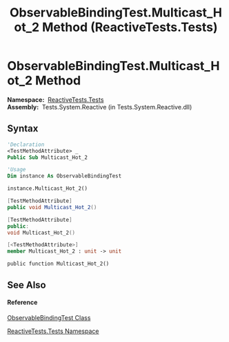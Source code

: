 ﻿---
title: ObservableBindingTest.Multicast_Hot_2 Method  (ReactiveTests.Tests)
TOCTitle: Multicast_Hot_2 Method
ms:assetid: M:ReactiveTests.Tests.ObservableBindingTest.Multicast_Hot_2
ms:mtpsurl: https://msdn.microsoft.com/en-us/library/reactivetests.tests.observablebindingtest.multicast_hot_2(v=VS.103)
ms:contentKeyID: 36620866
ms.date: 06/28/2011
mtps_version: v=VS.103
f1_keywords:
- ReactiveTests.Tests.ObservableBindingTest.Multicast_Hot_2
dev_langs:
- CSharp
- JScript
- VB
- FSharp
- c++
---

# ObservableBindingTest.Multicast\_Hot\_2 Method

**Namespace:**  [ReactiveTests.Tests](hh289046\(v=vs.103\).md)  
**Assembly:**  Tests.System.Reactive (in Tests.System.Reactive.dll)

## Syntax

``` vb
'Declaration
<TestMethodAttribute> _
Public Sub Multicast_Hot_2
```

``` vb
'Usage
Dim instance As ObservableBindingTest

instance.Multicast_Hot_2()
```

``` csharp
[TestMethodAttribute]
public void Multicast_Hot_2()
```

``` c++
[TestMethodAttribute]
public:
void Multicast_Hot_2()
```

``` fsharp
[<TestMethodAttribute>]
member Multicast_Hot_2 : unit -> unit 
```

``` jscript
public function Multicast_Hot_2()
```

## See Also

#### Reference

[ObservableBindingTest Class](hh303616\(v=vs.103\).md)

[ReactiveTests.Tests Namespace](hh289046\(v=vs.103\).md)


